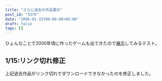 ```yaml
---
title: "さらに過去の作品展示"
post_id: "3376"
date: "2006-01-15T00:00:00+09:00"
draft: false
tags: []
---
```



ひょんなことで2000年頃に作ったゲームも出てきたので[展示](/tag/hsp)してみるテスト。
## 1/15:リンク切れ修正
上記過去作品がリンク切れでダウンロードできなかったのを修正しました。
